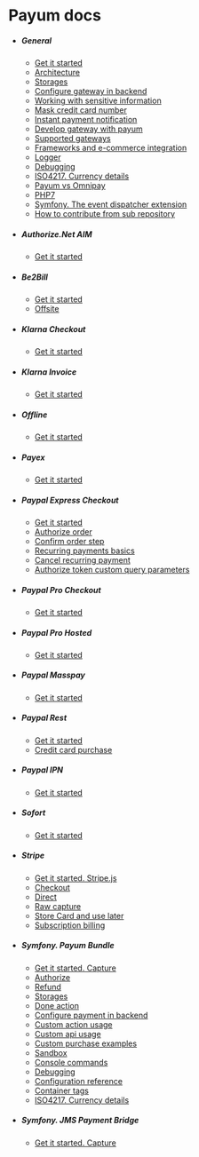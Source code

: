 # Payum docs

* ##### General
    * [Get it started](get-it-started.md)
    * [Architecture](the-architecture.md)
    * [Storages](storages.md)
    * [Configure gateway in backend](configure-gateway-in-backend.md)
    * [Working with sensitive information](working-with-sensitive-information.md)
    * [Mask credit card number](mask-credit-card-number.md)
    * [Instant payment notification](instant-payment-notification.md)
    * [Develop gateway with payum](develop-gateway-with-payum.md)
    * [Supported gateways](supported-gateways.md)
    * [Frameworks and e-commerce integration](frameworks-and-e-commerce-integration.md)
    * [Logger](logger.md)
    * [Debugging](debugging.md)
    * [ISO4217. Currency details](iso4217-or-currency-details.md)
    * [Payum vs Omnipay](payum-vs-omnipay.md)
    * [PHP7](php7.md)
    * [Symfony. The event dispatcher extension](event-dispatcher.md)
    * [How to contribute from sub repository](how-to-contribute-from-subrepository.md)

* ##### Authorize.Net AIM
    * [Get it started](authorize-net/aim/get-it-started.md)
    
* ##### Be2Bill
    * [Get it started](be2bill/get-it-started.md)
    * [Offsite](be2bill/offsite.md)

* ##### Klarna Checkout
    * [Get it started](klarna/checkout/get-it-started.md)
    
* ##### Klarna Invoice
    * [Get it started](klarna/invoice/get-it-started.md)
    
* ##### Offline 
    * [Get it started](offline/get-it-started.md)

* ##### Payex
    * [Get it started](payex/get-it-started.md)
    
* ##### Paypal Express Checkout
    * [Get it started](paypal/express-checkout/get-it-started.md)
    * [Authorize order](paypal/express-checkout/authorize-order.md)
    * [Confirm order step](paypal/express-checkout/confirm-order-step.md)
    * [Recurring payments basics](paypal/express-checkout/recurring-payments-basics.md)
    * [Cancel recurring payment](paypal/express-checkout/cancel-recurring-payment.md)
    * [Authorize token custom query parameters](paypal/express-checkout/authorize-token-custom-query-parameters.md)

* ##### Paypal Pro Checkout
    * [Get it started](paypal/pro-checkout/get-it-started.md)

* ##### Paypal Pro Hosted 
    * [Get it started](paypal/pro-hosted/get-it-started.md)

* ##### Paypal Masspay
    * [Get it started](paypal/masspay/get-it-started.md)
    
* ##### Paypal Rest
    * [Get it started](paypal/rest/get-it-started.md)
    * [Credit card purchase](paypal/rest/credit-card-purchase.md)

* ##### Paypal IPN
    * [Get it started](paypal/ipn/get-it-started.md)

* ##### Sofort  
    * [Get it started](sofort/get-it-started.md)
    
* ##### Stripe
    * [Get it started. Stripe.js](stripe/get-it-started.md)
    * [Checkout](stripe/checkout.md)
    * [Direct](stripe/direct.md)
    * [Raw capture](stripe/raw-capture.md)
    * [Store Card and use later](stripe/store-card-and-use-later.md)
    * [Subscription billing](stripe/subscription-billing.md)
    
* ##### Symfony. Payum Bundle
    * [Get it started. Capture](symfony/get-it-started.md)
    * [Authorize](symfony/authorize.md)
    * [Refund](symfony/refund.md)
    * [Storages](symfony/storages.md)
    * [Done action](symfony/purchase-done-action.md)
    * [Configure payment in backend](symfony/configure-payment-in-backend.md)
    * [Custom action usage](symfony/custom-action-usage.md)
    * [Custom api usage](symfony/custom-api-usage.md)
    * [Custom purchase examples](symfony/custom-purchase-examples.md)
    * [Sandbox](symfony/sandbox.md)
    * [Console commands](symfony/console-commands.md)
    * [Debugging](symfony/debugging.md)
    * [Configuration reference](symfony/configuration-reference.md)
    * [Container tags](symfony/container-tags.md)
    * [ISO4217. Currency details](symfony/iso4217-or-currency-details.md)
    
* ##### Symfony. JMS Payment Bridge
    * [Get it started. Capture](jms-payment-bridge/get-it-started.md)
